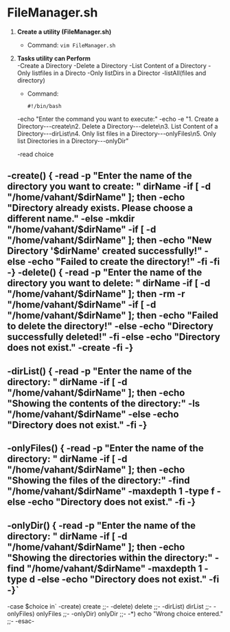 # FileManager.sh


1. **Create a utility (FileManager.sh)**
    - Command: `vim FileManager.sh`


2.  **Tasks utility can Perform**  
    -Create a Directory
    -Delete a Directory
    -List Content of a Directory
    -Only listfiles in a Directo
    -Only listDirs in a Director
    -listAll(files and directory)

    - Command: 

        `#!/bin/bash`

    -echo "Enter the command you want to execute:"
    -echo -e "1. Create a Directory---create\n2. Delete a Directory---delete\n3. List Content of a Directory---dirList\n4. Only list files in a Directory---onlyFiles\n5. Only list Directories in a Directory---onlyDir"

    -read choice

-create() {
-read -p "Enter the name of the directory you want to create: " dirName
    -if [ -d "/home/vahant/$dirName" ]; then
        -echo "Directory already exists. Please choose a different name."
    -else
    -mkdir "/home/vahant/$dirName"
    -if [ -d "/home/vahant/$dirName" ]; then
            -echo "New Directory '$dirName' created successfully!"
        -else
           -echo "Failed to create the directory!"
        -fi
    -fi
-}
-delete() {
    -read -p "Enter the name of the directory you want to delete: " dirName
    -if [ -d "/home/vahant/$dirName" ]; then
        -rm -r "/home/vahant/$dirName"
        -if [ -d "/home/vahant/$dirName" ]; then
            -echo "Failed to delete the directory!"
        -else
            -echo "Directory successfully deleted!"
        -fi
    -else
        -echo "Directory does not exist."
        -create
    -fi
-}
-
-dirList() {
    -read -p "Enter the name of the directory: " dirName
    -if [ -d "/home/vahant/$dirName" ]; then
        -echo "Showing the contents of the directory:"
        -ls "/home/vahant/$dirName"
    -else
        -echo "Directory does not exist."
    -fi
-}
-
-onlyFiles() {
    -read -p "Enter the name of the directory: " dirName
    -if [ -d "/home/vahant/$dirName" ]; then
        -echo "Showing the files of the directory:"
        -find "/home/vahant/$dirName" -maxdepth 1 -type f
    -else
        -echo "Directory does not exist."
    -fi
-}
-
-onlyDir() {
    -read -p "Enter the name of the directory: " dirName
   -if [ -d "/home/vahant/$dirName" ]; then
       -echo "Showing the directories within the directory:"
       -find "/home/vahant/$dirName" -maxdepth 1 -type d
   -else
       -echo "Directory does not exist."
   -fi
-}`
-
-case $choice in`
    -create) create ;;-
    -delete) delete ;;-
    -dirList) dirList ;;-
    -onlyFiles) onlyFiles ;;-
    -onlyDir) onlyDir ;;-
    -*) echo "Wrong choice entered." ;;-
-esac-